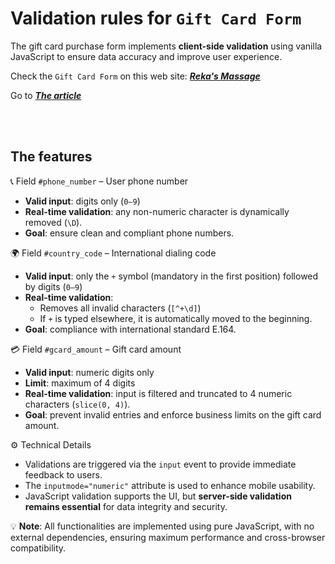 # Validation rules for `Gift Card Form`
The gift card purchase form implements **client-side validation** using vanilla JavaScript to ensure data accuracy and improve user experience.

Check the `Gift Card Form` on this web site: <a href="https://www.rekasmassage.nl" target="_blank" rel="noopener noreferrer"><strong><i>Reka's Massage</i></strong></a>

Go to <a href="https://www.linkedin.com/feed/update/urn:li:activity:7331971879450140673/" target="_blank" rel="noopener noreferrer"><strong><i>The article</i></strong></a>

<!-- 
Problema:
GitHub rimuove o ignora l'attributo target="_blank" nei file .md, anche se uso un tag HTML come <a> nel Markdown. 
Questo accade perché GitHub utilizza un parser Markdown sicuro (come cmark-gfm) 
che filtra alcuni attributi ritenuti potenzialmente rischiosi.
-->

<br><br>

<h2>The features</h2>

📞 Field `#phone_number` – User phone number
- **Valid input**: digits only (`0–9`)
- **Real-time validation**: any non-numeric character is dynamically removed (`\D`).
- **Goal**: ensure clean and compliant phone numbers.


🌍 Field `#country_code` – International dialing code
- **Valid input**: only the `+` symbol (mandatory in the first position) followed by digits (`0–9`)
- **Real-time validation**:
  - Removes all invalid characters (`[^+\d]`)
  - If `+` is typed elsewhere, it is automatically moved to the beginning.
- **Goal**: compliance with international standard E.164.


💳 Field `#gcard_amount` – Gift card amount
- **Valid input**: numeric digits only
- **Limit**: maximum of 4 digits
- **Real-time validation**: input is filtered and truncated to 4 numeric characters (`slice(0, 4)`).
- **Goal**: prevent invalid entries and enforce business limits on the gift card amount.


⚙️ Technical Details
- Validations are triggered via the `input` event to provide immediate feedback to users.
- The `inputmode="numeric"` attribute is used to enhance mobile usability.
- JavaScript validation supports the UI, but **server-side validation remains essential** for data integrity and security.


💡 **Note**: All functionalities are implemented using pure JavaScript, with no external dependencies, ensuring maximum performance and cross-browser compatibility.